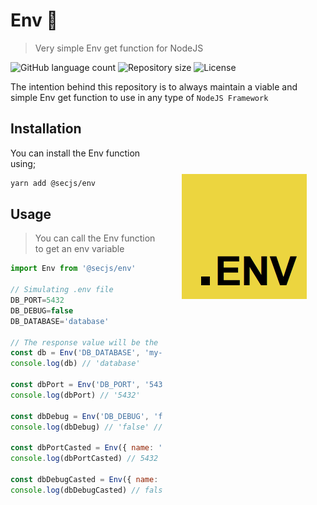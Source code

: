 # Env 🔁

> Very simple Env get function for NodeJS

<p>
  <img alt="GitHub language count" src="https://img.shields.io/github/languages/count/secjs/responses?style=for-the-badge&logo=appveyor">

  <img alt="Repository size" src="https://img.shields.io/github/repo-size/secjs/Env?style=for-the-badge&logo=appveyor">

  <img alt="License" src="https://img.shields.io/badge/license-MIT-brightgreen?style=for-the-badge&logo=appveyor">
</p>

The intention behind this repository is to always maintain a viable and simple Env get function to use in any type of `NodeJS Framework`

<img src=".github/env.png" width="200px" align="right" hspace="30px" vspace="100px">

## Installation

You can install the Env function using;

```bash
yarn add @secjs/env
```

## Usage

> You can call the Env function to get an env variable

```js
import Env from '@secjs/env'

// Simulating .env file
DB_PORT=5432
DB_DEBUG=false
DB_DATABASE='database'

// The response value will be the value of DB_DATABASE variable or my-database by default
const db = Env('DB_DATABASE', 'my-database')
console.log(db) // 'database'

const dbPort = Env('DB_PORT', '5432')
console.log(dbPort) // '5432'

const dbDebug = Env('DB_DEBUG', 'false')
console.log(dbDebug) // 'false' // Same as true value

const dbPortCasted = Env({ name: 'DB_PORT', type: 'number' }, 5432)
console.log(dbPortCasted) // 5432

const dbDebugCasted = Env({ name: 'DB_DEBUG', type: 'boolean' }, false)
console.log(dbDebugCasted) // false
```

